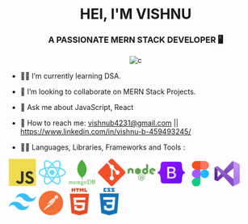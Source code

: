    <h1 align="center">HEI, I'M VISHNU</h1>
 
   <h3 align="center">A PASSIONATE MERN STACK DEVELOPER 🖥️</h3>
     
 <p align="center"><img src="https://github.com/vishnuB13/vishnuB13/assets/134381812/b64df244-b919-4de2-87a0-3fff44e36957" alt="c" /></p>
 
- 👨‍🎓 I’m currently learning DSA.

  
- 👯 I’m looking to collaborate on MERN Stack Projects.

  
- 🥇 Ask me about JavaScript, React

  
- 📵 How to reach me: vishnub4231@gmail.com || https://www.linkedin.com/in/vishnu-b-459493245/

  
- 🙇‍♂ Languages, Libraries, Frameworks and Tools :
<div>
   <img src="https://github.com/devicons/devicon/blob/master/icons/javascript/javascript-original.svg" title="JavaScript" alt="JavaScript" width="55" height="55"/> 
   <img src="https://github.com/devicons/devicon/blob/master/icons/react/react-original.svg" title="React" alt="React" width="55" height="55"/> 
   <img src="https://github.com/devicons/devicon/blob/master/icons/mongodb/mongodb-plain-wordmark.svg" title="MongoDB" alt="MongoDB" width="55" height="55"/>  
   <img src="https://github.com/devicons/devicon/blob/master/icons/git/git-original.svg" title="Git" alt="Git" width="55" height="55"/> 
   <img src="https://github.com/devicons/devicon/blob/master/icons/nodejs/nodejs-plain-wordmark.svg" title="NodeJS" alt="NodeJS" width="55" height="55"/> 
   <img src="https://github.com/devicons/devicon/blob/master/icons/bootstrap/bootstrap-original.svg" title="Bootstrap" alt="Bootstrap" width="55" height="55"/> 
   <img src="https://github.com/devicons/devicon/blob/master/icons/figma/figma-original.svg" title="Figma" alt="Figma" width="50" height="50"/> 
   <img src="https://github.com/devicons/devicon/blob/master/icons/visualstudio/visualstudio-original.svg" title="VScode" alt="VScode" width="50" height="50"/> 
   <img src="https://github.com/devicons/devicon/blob/master/icons/tailwindcss/tailwindcss-original.svg" title="Tailwind" alt="Tailwind" width="55" height="55"/>  
   <img src="https://github.com/devicons/devicon/blob/master/icons/postman/postman-original.svg" title="Postman" alt="Postman" width="50" height="50"/>  
   <img src="https://github.com/devicons/devicon/blob/master/icons/html5/html5-plain-wordmark.svg" title="HTML" alt="HTML" width="55" height="55"/> 
   <img src="https://github.com/devicons/devicon/blob/master/icons/css3/css3-plain-wordmark.svg" title="CSS" alt="CSS" width="55" height="55"/> 


  
</div>
